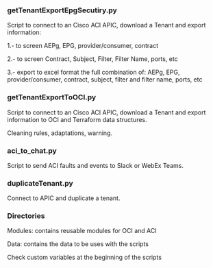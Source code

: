 ### getTenantExportEpgSecutiry.py
Script to connect to an Cisco ACI APIC, download a Tenant and export information:

1.- to screen AEPg, EPG, provider/consumer, contract

2.- to screen Contract, Subject, Filter, Filter Name, ports, etc

3.- export to excel format the full combination of: AEPg, EPG, provider/consumer, contract, subject, filter and filter name, ports, etc
 

### getTenantExportToOCI.py

Script to connect to an Cisco ACI APIC, download a Tenant and export information
to OCI and Terraform data structures.

Cleaning rules, adaptations, warning.


### aci_to_chat.py
Script to send ACI faults and events to Slack or WebEx Teams.


### duplicateTenant.py
Connect to APIC and duplicate a tenant.


### Directories
Modules: contains reusable modules for OCI and ACI

Data: contains the data to be uses with the scripts

Check custom variables at the beginning of the scripts